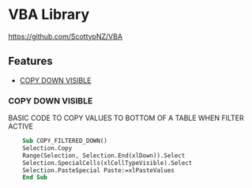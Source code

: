 

VBA Library
=====================

https://github.com/ScottypNZ/VBA

Features
--------
 * [COPY DOWN VISIBLE](#COPY-DOWN-VISIBLE)

 
### COPY DOWN VISIBLE
BASIC CODE TO COPY VALUES TO BOTTOM OF A TABLE WHEN FILTER ACTIVE

```vb
    Sub COPY_FILTERED_DOWN()
    Selection.Copy
    Range(Selection, Selection.End(xlDown)).Select
    Selection.SpecialCells(xlCellTypeVisible).Select
    Selection.PasteSpecial Paste:=xlPasteValues
    End Sub
```

